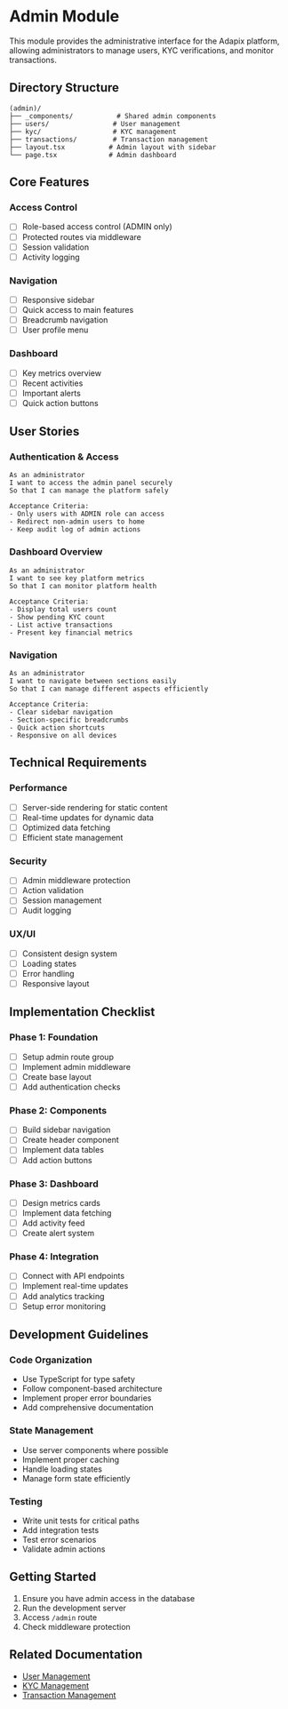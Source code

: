 # Admin Module

This module provides the administrative interface for the Adapix platform, allowing administrators to manage users, KYC verifications, and monitor transactions.

## Directory Structure

```
(admin)/
├── _components/           # Shared admin components
├── users/                # User management
├── kyc/                  # KYC management
├── transactions/         # Transaction management
├── layout.tsx           # Admin layout with sidebar
└── page.tsx             # Admin dashboard
```

## Core Features

### Access Control
- [ ] Role-based access control (ADMIN only)
- [ ] Protected routes via middleware
- [ ] Session validation
- [ ] Activity logging

### Navigation
- [ ] Responsive sidebar
- [ ] Quick access to main features
- [ ] Breadcrumb navigation
- [ ] User profile menu

### Dashboard
- [ ] Key metrics overview
- [ ] Recent activities
- [ ] Important alerts
- [ ] Quick action buttons

## User Stories

### Authentication & Access
```
As an administrator
I want to access the admin panel securely
So that I can manage the platform safely

Acceptance Criteria:
- Only users with ADMIN role can access
- Redirect non-admin users to home
- Keep audit log of admin actions
```

### Dashboard Overview
```
As an administrator
I want to see key platform metrics
So that I can monitor platform health

Acceptance Criteria:
- Display total users count
- Show pending KYC count
- List active transactions
- Present key financial metrics
```

### Navigation
```
As an administrator
I want to navigate between sections easily
So that I can manage different aspects efficiently

Acceptance Criteria:
- Clear sidebar navigation
- Section-specific breadcrumbs
- Quick action shortcuts
- Responsive on all devices
```

## Technical Requirements

### Performance
- [ ] Server-side rendering for static content
- [ ] Real-time updates for dynamic data
- [ ] Optimized data fetching
- [ ] Efficient state management

### Security
- [ ] Admin middleware protection
- [ ] Action validation
- [ ] Session management
- [ ] Audit logging

### UX/UI
- [ ] Consistent design system
- [ ] Loading states
- [ ] Error handling
- [ ] Responsive layout

## Implementation Checklist

### Phase 1: Foundation
- [ ] Setup admin route group
- [ ] Implement admin middleware
- [ ] Create base layout
- [ ] Add authentication checks

### Phase 2: Components
- [ ] Build sidebar navigation
- [ ] Create header component
- [ ] Implement data tables
- [ ] Add action buttons

### Phase 3: Dashboard
- [ ] Design metrics cards
- [ ] Implement data fetching
- [ ] Add activity feed
- [ ] Create alert system

### Phase 4: Integration
- [ ] Connect with API endpoints
- [ ] Implement real-time updates
- [ ] Add analytics tracking
- [ ] Setup error monitoring

## Development Guidelines

### Code Organization
- Use TypeScript for type safety
- Follow component-based architecture
- Implement proper error boundaries
- Add comprehensive documentation

### State Management
- Use server components where possible
- Implement proper caching
- Handle loading states
- Manage form state efficiently

### Testing
- Write unit tests for critical paths
- Add integration tests
- Test error scenarios
- Validate admin actions

## Getting Started

1. Ensure you have admin access in the database
2. Run the development server
3. Access `/admin` route
4. Check middleware protection

## Related Documentation
- [User Management](./users/README.md)
- [KYC Management](./kyc/README.md)
- [Transaction Management](./transactions/README.md) 